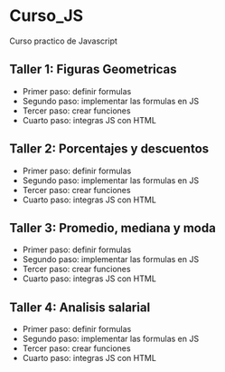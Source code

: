 # Curso_JS
Curso practico de Javascript 


## Taller 1: Figuras Geometricas

- Primer paso: definir formulas
- Segundo paso: implementar las formulas en JS
- Tercer paso: crear funciones
- Cuarto paso: integras JS con HTML

## Taller 2: Porcentajes y descuentos

- Primer paso: definir formulas
- Segundo paso: implementar las formulas en JS
- Tercer paso: crear funciones
- Cuarto paso: integras JS con HTML

## Taller 3: Promedio, mediana y moda

- Primer paso: definir formulas
- Segundo paso: implementar las formulas en JS
- Tercer paso: crear funciones
- Cuarto paso: integras JS con HTML

## Taller 4: Analisis salarial

- Primer paso: definir formulas
- Segundo paso: implementar las formulas en JS
- Tercer paso: crear funciones
- Cuarto paso: integras JS con HTML